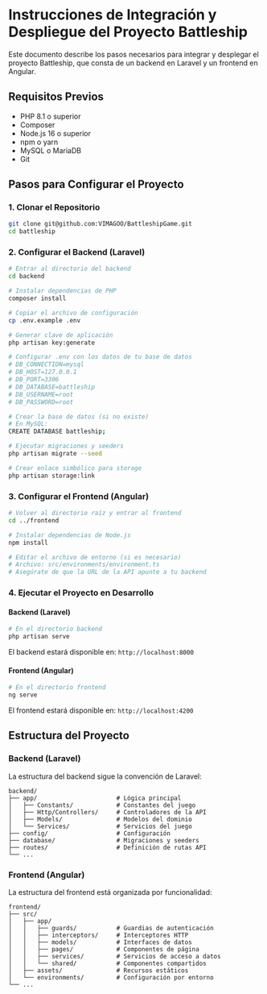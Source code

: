 # Instrucciones de Integración y Despliegue del Proyecto Battleship

Este documento describe los pasos necesarios para integrar y desplegar el proyecto Battleship, que consta de un backend en Laravel y un frontend en Angular.

## Requisitos Previos

- PHP 8.1 o superior
- Composer
- Node.js 16 o superior
- npm o yarn
- MySQL o MariaDB
- Git

## Pasos para Configurar el Proyecto

### 1. Clonar el Repositorio

```bash
git clone git@github.com:VIMAGOO/BattleshipGame.git
cd battleship
```

### 2. Configurar el Backend (Laravel)

```bash
# Entrar al directorio del backend
cd backend

# Instalar dependencias de PHP
composer install

# Copiar el archivo de configuración
cp .env.example .env

# Generar clave de aplicación
php artisan key:generate

# Configurar .env con los datos de tu base de datos
# DB_CONNECTION=mysql
# DB_HOST=127.0.0.1
# DB_PORT=3306
# DB_DATABASE=battleship
# DB_USERNAME=root
# DB_PASSWORD=root

# Crear la base de datos (si no existe)
# En MySQL:
CREATE DATABASE battleship;

# Ejecutar migraciones y seeders
php artisan migrate --seed

# Crear enlace simbólico para storage
php artisan storage:link
```

### 3. Configurar el Frontend (Angular)

```bash
# Volver al directorio raíz y entrar al frontend
cd ../frontend

# Instalar dependencias de Node.js
npm install

# Editar el archivo de entorno (si es necesario)
# Archivo: src/environments/environment.ts
# Asegúrate de que la URL de la API apunte a tu backend
```

### 4. Ejecutar el Proyecto en Desarrollo

#### Backend (Laravel)

```bash
# En el directorio backend
php artisan serve
```

El backend estará disponible en: `http://localhost:8000`

#### Frontend (Angular)

```bash
# En el directorio frontend
ng serve
```

El frontend estará disponible en: `http://localhost:4200`

## Estructura del Proyecto

### Backend (Laravel)

La estructura del backend sigue la convención de Laravel:

```
backend/
├── app/                      # Lógica principal
│   ├── Constants/            # Constantes del juego
│   ├── Http/Controllers/     # Controladores de la API
│   ├── Models/               # Modelos del dominio
│   └── Services/             # Servicios del juego
├── config/                   # Configuración
├── database/                 # Migraciones y seeders
├── routes/                   # Definición de rutas API
└── ...
```

### Frontend (Angular)

La estructura del frontend está organizada por funcionalidad:

```
frontend/
├── src/
│   ├── app/
│   │   ├── guards/           # Guardias de autenticación
│   │   ├── interceptors/     # Interceptores HTTP
│   │   ├── models/           # Interfaces de datos
│   │   ├── pages/            # Componentes de página
│   │   ├── services/         # Servicios de acceso a datos
│   │   └── shared/           # Componentes compartidos
│   ├── assets/               # Recursos estáticos
│   └── environments/         # Configuración por entorno
└── ...
```